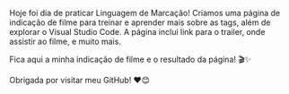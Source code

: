Hoje foi dia de praticar Linguagem de Marcação!
Criamos uma página de indicação de filme para treinar e aprender mais sobre as tags, além de explorar o Visual Studio Code. A página inclui link para o trailer, onde assistir ao filme, e muito mais.

Fica aqui a minha indicação de filme e o resultado da página! 🎬✨

Obrigada por visitar meu GitHub! ❤️😊
